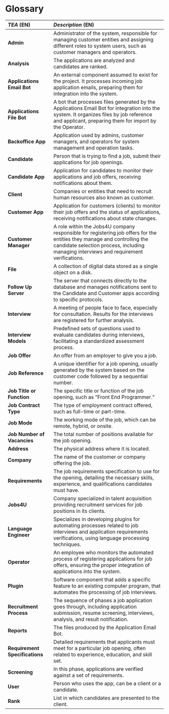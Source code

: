 # Glossary 

| **_TEA_** (EN)                 | **_Description_** (EN)                                                                                                                                                                                                 |
|:-------------------------------|:-----------------------------------------------------------------------------------------------------------------------------------------------------------------------------------------------------------------------|
| **Admin**                      | Administrator of the system, responsible for managing customer entities and assigning different roles to system users, such as customer managers and operators.                                                        |
| **Analysis**                   | The applications are analyzed and candidates are ranked.                                                                                                                                                               |
| **Applications Email Bot**     | An external component assumed to exist for the project. It processes incoming job application emails, preparing them for integration into the system.                                                                  |
| **Applications File Bot**      | A bot that processes files generated by the Applications Email Bot for integration into the system. It organizes files by job reference and applicant, preparing them for import by the Operator.                      |
| **Backoffice App**             | Application used by admins, customer managers, and operators for system management and operation tasks.                                                                                                                |
| **Candidate**                  | Person that is trying to find a job, submit their applications for job openings.                                                                                                                                       |
| **Candidate App**              | Application for candidates to monitor their applications and job offers, receiving notifications about them.                                                                                                           |
| **Client**                     | Companies or entities that need to recruit human resources also known as customer.                                                                                                                                     |
| **Customer App**               | Application for customers (clients) to monitor their job offers and the status of applications, receiving notifications about state changes.                                                                           |
| **Customer Manager**           | A role within the Jobs4U company responsible for registering job offers for the entities they manage and controlling the candidate selection process, including managing interviews and requirement verifications.     |
| **File**                       | A collection of digital data stored as a single object on a disk.                                                                                                                                                      |
| **Follow Up Server**           | The server that connects directly to the database and manages notifications sent to the Candidate and Customer apps according to specific protocols.                                                                   |
| **Interview**                  | A meeting of people face to face, especially for consultation. Results for the interviews are registered for further analysis.                                                                                         |
| **Interview Models**           | Predefined sets of questions used to evaluate candidates during interviews, facilitating a standardized assessment process.                                                                                            |
| **Job Offer**                  | An offer from an employer to give you a job.                                                                                                                                                                           |
| **Job Reference**              | A unique identifier for a job opening, usually generated by the system based on the customer code followed by a sequential number.                                                                                     |
| **Job Title or Function**      | The specific title or function of the job opening, such as "Front End Programmer."                                                                                                                                     |
| **Job Contract Type**          | The type of employment contract offered, such as full-time or part-time.                                                                                                                                               |
| **Job Mode**                   | The working mode of the job, which can be remote, hybrid, or onsite.                                                                                                                                                   |
| **Job Number of Vacancies**    | The total number of positions available for the job opening.                                                                                                                                                           |
| **Address**                    | The physical address where it is located.                                                                                                                                                                              |
| **Company**                    | The name of the customer or company offering the job.                                                                                                                                                                  |
| **Requirements**               | The job requirements specification to use for the opening, detailing the necessary skills, experience, and qualifications candidates must have.                                                                        |
| **Jobs4U**                     | Company specialized in talent acquisition providing recruitment services for job positions in its clients.                                                                                                             |
| **Language Engineer**          | Specializes in developing plugins for automating processes related to job interviews and application requirements verifications, using language processing techniques.                                                 |
| **Operator**                   | An employee who monitors the automated process of registering applications for job offers, ensuring the proper integration of applications into the system.                                                            |
| **Plugin**                     | Software component that adds a specific feature to an existing computer program, that automates the processing of job interviews.                                                                                      |
| **Recruitment Process**        | The sequence of phases a job application goes through, including application submission, resume screening, interviews, analysis, and result notification.                                                              |
| **Reports**                    | The files produced by the Application Email Bot.                                                                                                                                                                       |
| **Requirement Specifications** | Detailed requirements that applicants must meet for a particular job opening, often related to experience, education, and skill set.                                                                                   |
| **Screening**                  | In this phase, applications are verified against a set of requirements.                                                                                                                                                |
| **User**                       | Person who uses the app, can be a client or a candidate.                                                                                                                                                               |
| **Rank**                       | List in which candidates are presented to the client.                                                                                                                                                                  |